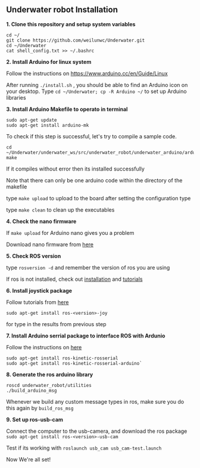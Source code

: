 ## Underwater robot Installation

**1. Clone this repository and setup system variables**

```
cd ~/
git clone https://github.com/weilunwc/Underwater.git
cd ~/Underwater
cat shell_config.txt >> ~/.bashrc
```

**2. Install Arduino for linux system**

Follow the instructions on https://www.arduino.cc/en/Guide/Linux 

After running `./install.sh` , you should be able to find an Arduino icon on your desktop. Type `cd ~/Underwater; cp -R Arduino ~/` to set up Arduino libraries

**3. Install Arduino Makefile to operato in terminal**

```
sudo apt-get update 
sudo apt-get install arduino-mk
```

To check if this step is successful, let's try to compile a sample code. 

```
cd ~/Underwater/underwater_ws/src/underwater_robot/underwater_arduino/arduino_nodes
make
``` 
If it compiles without error then its installed successfully


Note that there can only be one arduino code within the directory of the makefile

type `make upload` to upload to the board after setting the configuration type 

type `make clean` to clean up the executables

**4. Check the nano firmware**

If `make upload` for Arduino nano gives you a problem

Download nano firmware from [here](https://www.elegoo.com/download/)

**5. Check ROS version**

type `rosversion -d` and remember the version of ros you are using

If ros is not installed, check out [installation](http://wiki.ros.org/ROS/Installation) and [tutorials](http://wiki.ros.org/ROS/Tutorials)

**6. Install joystick package**

Follow tutorials from [here](http://wiki.ros.org/joy/Tutorials/ConfiguringALinuxJoystick)

`sudo apt-get install ros-<version>-joy`

for <version> type in the results from previous step

**7. Install Arduino serrial package to interface ROS with Ardunio**

Follow the instructions on [here](http://wiki.ros.org/rosserial_arduino/Tutorials/Arduino%20IDE%20Setup) 


```
sudo apt-get install ros-kinetic-rosserial 
sudo apt-get install ros-kinetic-rosserial-arduino`
```
**8. Generate the ros arduino library**

```
roscd underwater_robot/utilities
./build_arduino_msg
```
Whenever we build any custom message types in ros, make sure you do this again by `build_ros_msg`


**9. Set up ros-usb-cam**

Connect the computer to the usb-camera, and download the ros package `sudo apt-get install ros-<version>-usb-cam`

Test if its working with `roslaunch usb_cam usb_cam-test.launch`


Now We're all set!
